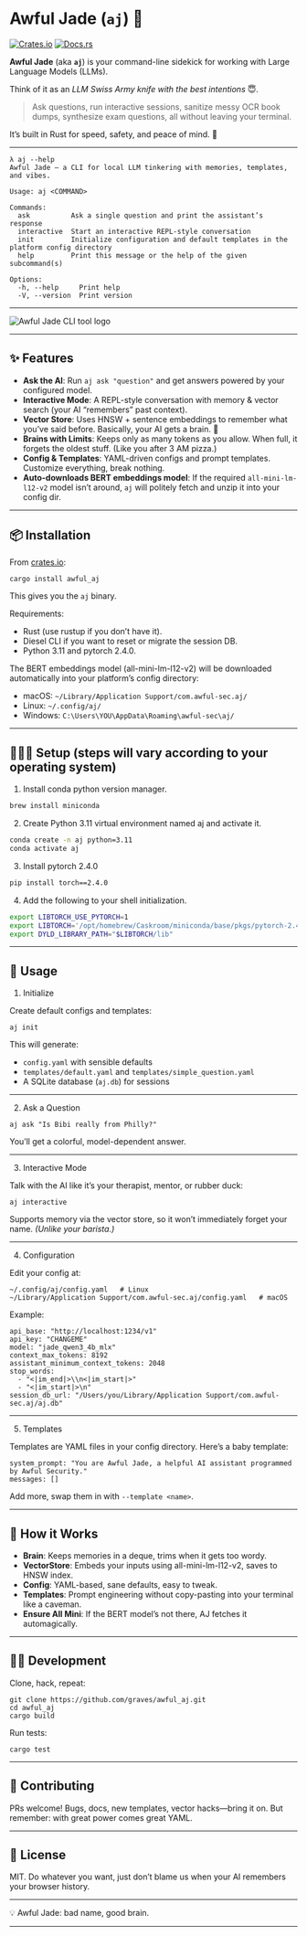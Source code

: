 # Awful Jade (`aj`) 🌲

[![Crates.io](https://img.shields.io/crates/v/awful_aj.svg)](https://crates.io/crates/awful_aj)
[![Docs.rs](https://docs.rs/awful_aj/badge.svg)](https://docs.rs/awful_aj)

**Awful Jade** (aka **`aj`**) is your command-line sidekick for working with Large Language Models (LLMs).  

Think of it as an _LLM Swiss Army knife with the best intentions_ 😇.

> Ask questions, run interactive sessions, sanitize messy OCR book dumps, synthesize exam questions, all without leaving your terminal.

It’s built in Rust for speed, safety, and peace of mind. 🦀

---

```
λ aj --help
Awful Jade – a CLI for local LLM tinkering with memories, templates, and vibes.

Usage: aj <COMMAND>

Commands:
  ask          Ask a single question and print the assistant’s response
  interactive  Start an interactive REPL-style conversation
  init         Initialize configuration and default templates in the platform config directory
  help         Print this message or the help of the given subcommand(s)

Options:
  -h, --help     Print help
  -V, --version  Print version
```

---

![Awful Jade CLI tool logo](aj.jpeg)

---

## ✨ Features

- **Ask the AI**: Run `aj ask "question"` and get answers powered by your configured model.  
- **Interactive Mode**: A REPL-style conversation with memory & vector search (your AI “remembers” past context).  
- **Vector Store**: Uses HNSW + sentence embeddings to remember what you’ve said before. Basically, your AI gets a brain. 🧠  
- **Brains with Limits**: Keeps only as many tokens as you allow. When full, it forgets the oldest stuff. (Like you after 3 AM pizza.)  
- **Config & Templates**: YAML-driven configs and prompt templates. Customize everything, break nothing.  
- **Auto-downloads BERT embeddings model**: If the required `all-mini-lm-l12-v2` model isn’t around, `aj` will politely fetch and unzip it into your config dir.  

---

## 📦 Installation

From [crates.io](https://crates.io/crates/awful_aj):

```bash
cargo install awful_aj
```

This gives you the `aj` binary.

Requirements:
- Rust (use rustup if you don’t have it).
- Diesel CLI if you want to reset or migrate the session DB.
- Python 3.11 and pytorch 2.4.0.
  
The BERT embeddings model (all-mini-lm-l12-v2) will be downloaded automatically into your platform’s config directory:
- macOS: `~/Library/Application Support/com.awful-sec.aj/`
- Linux: `~/.config/aj/`
- Windows: `C:\Users\YOU\AppData\Roaming\awful-sec\aj/`

---

## 👷🏽‍♀️ Setup (steps will vary according to your operating system)

1. Install conda python version manager.

```bash
brew install miniconda
```

2. Create Python 3.11 virtual environment named aj and activate it.

```bash
conda create -n aj python=3.11
conda activate aj
````

3. Install pytorch 2.4.0

```bash
pip install torch==2.4.0
````

4. Add the following to your shell initialization.

```bash
export LIBTORCH_USE_PYTORCH=1
export LIBTORCH='/opt/homebrew/Caskroom/miniconda/base/pkgs/pytorch-2.4.0-py3.11_0/lib/python3.11/site-packages/torch' # Or wherever Conda installed libtorch on your OS
export DYLD_LIBRARY_PATH="$LIBTORCH/lib"
```

---

## 🚀 Usage

1. Initialize

Create default configs and templates:

```
aj init
```

This will generate:
- `config.yaml` with sensible defaults
- `templates/default.yaml` and `templates/simple_question.yaml`
- A SQLite database (`aj.db`) for sessions

---

2. Ask a Question

```
aj ask "Is Bibi really from Philly?"
```

You’ll get a colorful, model-dependent answer.

---

3. Interactive Mode

Talk with the AI like it’s your therapist, mentor, or rubber duck:

```
aj interactive
```

Supports memory via the vector store, so it won’t immediately forget your name.
_(Unlike your barista.)_

---

4. Configuration

Edit your config at:

```
~/.config/aj/config.yaml   # Linux
~/Library/Application Support/com.awful-sec.aj/config.yaml   # macOS
```

Example:

```
api_base: "http://localhost:1234/v1"
api_key: "CHANGEME"
model: "jade_qwen3_4b_mlx"
context_max_tokens: 8192
assistant_minimum_context_tokens: 2048
stop_words:
  - "<|im_end|>\\n<|im_start|>"
  - "<|im_start|>\n"
session_db_url: "/Users/you/Library/Application Support/com.awful-sec.aj/aj.db"
```

---

5. Templates

Templates are YAML files in your config directory.
Here’s a baby template:

```
system_prompt: "You are Awful Jade, a helpful AI assistant programmed by Awful Security."
messages: []
```

Add more, swap them in with `--template <name>`.

---

## 🧠 How it Works
- **Brain**: Keeps memories in a deque, trims when it gets too wordy.
- **VectorStore**: Embeds your inputs using all-mini-lm-l12-v2, saves to HNSW index.
- **Config**: YAML-based, sane defaults, easy to tweak.
- **Templates**: Prompt engineering without copy-pasting into your terminal like a caveman.
- **Ensure All Mini**: If the BERT model’s not there, AJ fetches it automagically.

---

## 🧑‍💻 Development

Clone, hack, repeat:

```
git clone https://github.com/graves/awful_aj.git
cd awful_aj
cargo build
```

Run tests:

```
cargo test
```

---

## 🤝 Contributing

PRs welcome!
Bugs, docs, new templates, vector hacks—bring it on.
But remember: with great power comes great YAML.

---

## 📜 License

MIT. Do whatever you want, just don’t blame us when your AI remembers your browser history.

---

💡 Awful Jade: bad name, good brain.

---


